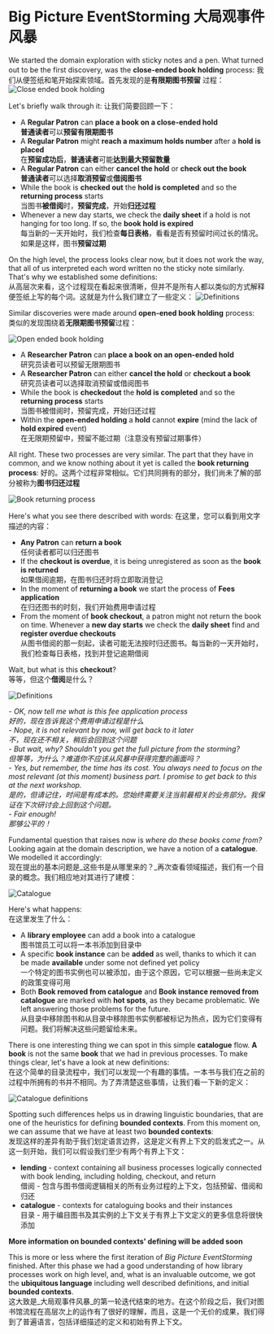 # Big Picture EventStorming 大局观事件风暴We started the domain exploration with sticky notes and a pen. What turned out to be the first discovery,was the **close-ended book holding** process:我们从便签纸和笔开始探索领域。首先发现的是**有限期图书预留** 过程：![Close ended book holding](images/es/bigpicture/close-ended-holding-process.png)  Let's briefly walk through it:让我们简要回顾一下：- A **Regular Patron** can **place a book on a close-ended hold**    **普通读者**可以**预留有限期图书**- A **Regular Patron** might **reach a maximum holds number** after a **hold is placed**    在**预留成功后**，**普通读者**可能**达到最大预留数量**- A **Regular Patron** can either **cancel the hold** or **check out the book**    **普通读者**可以选择**取消预留**或**借阅图书**- While the book is **checked out** the **hold is completed** and so the **returning process** starts    当图书**被借阅**时，**预留完成**，开始**归还过程**- Whenever a new day starts, we check the **daily sheet** if a hold is not hanging for too long. If so,the **book hold is expired**    每当新的一天开始时，我们检查**每日表格**，看看是否有预留时间过长的情况。如果是这样，图书**预留过期**On the high level, the process looks clear now, but it does not work the way, that all of usinterpreted each word written no the sticky note similarly. That's why we established some definitions:  从高层次来看，这个过程现在看起来很清晰，但并不是所有人都以类似的方式解释便签纸上写的每个词。这就是为什么我们建立了一些定义：![Definitions](images/es/bigpicture/definitions-1.png)  Similar discoveries were made around **open-ened book holding** process:  类似的发现围绕着**无限期图书预留**过程：![Open ended book holding](images/es/bigpicture/open-ended-holding-process.png)  - A **Researcher Patron** can **place a book on an open-ended hold**    研究员读者可以预留无限期图书- A **Researcher Patron** can either **cancel the hold** or **checkout a book**    研究员读者可以选择取消预留或借阅图书- While the book is **checkedout** the **hold is completed** and so the **returning process** starts    当图书被借阅时，预留完成，开始归还过程- Within the **open-ended holding** a **hold** cannot **expire** (mind the lack of **hold expired** event)    在无限期预留中，预留不能过期（注意没有预留过期事件）All right. These two processes are very similar. The part that they have in common, and we know nothing aboutit yet is called the **book returning process**:好的。这两个过程非常相似。它们共同拥有的部分，我们尚未了解的部分被称为**图书归还过程**![Book returning process](images/es/bigpicture/the-book-returning-process.png)  Here's what you see there described with words:在这里，您可以看到用文字描述的内容：- **Any Patron** can **return a book**    任何读者都可以归还图书- If the **checkout is overdue**, it is being unregistered as soon as the **book is returned**    如果借阅逾期，在图书归还时将立即取消登记- In the moment of **returning a book** we start the process of **Fees application**    在归还图书的时刻，我们开始费用申请过程- From the moment of **book checkout**, a patron might not return the book on time. Whenever a **new day starts**we check the **daily sheet** find and **register overdue checkouts**    从图书借阅的那一刻起，读者可能无法按时归还图书。每当新的一天开始时，我们检查每日表格，找到并登记逾期借阅Wait, but what is this **checkout**?  等等，但这个**借阅**是什么？![Definitions](images/es/bigpicture/definitions-2.png)  _- OK, now tell me what is this fee application process    好的，现在告诉我这个费用申请过程是什么_  _- Nope, it is not relevant by now, will get back to it later    不，现在还不相关，稍后会回到这个问题_  _- But wait, why? Shouldn't you get the full picture from the storming?    但等等，为什么？难道你不应该从风暴中获得完整的画面吗？_  _- Yes, but remember, the time has its cost. You always need to focus on the most relevant (at this moment) business part.I promise to get back to this at the next workshop.     是的，但请记住，时间是有成本的。您始终需要关注当前最相关的业务部分。我保证在下次研讨会上回到这个问题。_  _- Fair enough!    那够公平的！_  Fundamental question that raises now is _where do these books come from?_ Looking again at the domain description,we have a notion of a **catalogue**. We modelled it accordingly:  现在提出的基本问题是_这些书是从哪里来的？_再次查看领域描述，我们有一个目录的概念。我们相应地对其进行了建模：![Catalogue](images/es/bigpicture/book-catalogue.png)   Here's what happens:  在这里发生了什么：  - A **library employee** can add a book into a catalogue    图书馆员工可以将一本书添加到目录中  - A specific **book instance** can be **added** as well, thanks to which it can be made **available** under some not defined yet policy    一个特定的图书实例也可以被添加，由于这个原因，它可以根据一些尚未定义的政策变得可用  - Both **Book removed from catalogue** and **Book instance removed from catalogue** are marked with **hot spots**,as they became problematic. We left answering those problems for the future.     从目录中移除图书和从目录中移除图书实例都被标记为热点，因为它们变得有问题。我们将解决这些问题留给未来。  There is one interesting thing we can spot in this simple **catalogue** flow. **A book** is not the same **book** thatwe had in previous processes. To make things clear, let's have a look at new definitions:  在这个简单的目录流程中，我们可以发现一个有趣的事情。一本书与我们在之前的过程中所拥有的书并不相同。为了弄清楚这些事情，让我们看一下新的定义：  ![Catalogue definitions](images/es/bigpicture/book-catalogue-definitions.png)    Spotting such differences helps us in drawing linguistic boundaries, that are one of the heuristics for defining **bounded contexts**. From this moment on, we can assume that we have at least two **bounded contexts**:  发现这样的差异有助于我们划定语言边界，这是定义有界上下文的启发式之一。从这一刻开始，我们可以假设我们至少有两个有界上下文：* **lending** - context containing all business processes logically connected with book lending, including holding, checkout, and return    借阅 - 包含与图书借阅逻辑相关的所有业务过程的上下文，包括预留、借阅和归还  * **catalogue** - contexts for cataloguing books and their instances    目录 - 用于编目图书及其实例的上下文关于有界上下文定义的更多信息将很快添加  __More information on bounded contexts' defining will be added soon__This is more or less where the first iteration of _Big Picture EventStorming_ finished. After this phasewe had a good understanding of how library processes work on high level, and, what is an invaluable outcome,we got the **ubiquitous language** including well described definitions, and initial **bounded contexts**.  这大致是_大局观事件风暴_的第一轮迭代结束的地方。在这个阶段之后，我们对图书馆流程在高层次上的运作有了很好的理解，而且，这是一个无价的成果，我们得到了普遍语言，包括详细描述的定义和初始有界上下文。